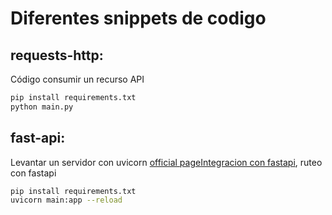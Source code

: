 # Diferentes snippets de codigo
## requests-http: 
Código consumir un recurso API
```bash
pip install requirements.txt
python main.py
```
## fast-api: 
Levantar un servidor con uvicorn [official page](https://www.uvicorn.org/)[Integracion con fastapi](https://fastapi.tiangolo.com/deployment/manually/), ruteo con fastapi 
```bash
pip install requirements.txt
uvicorn main:app --reload
```
